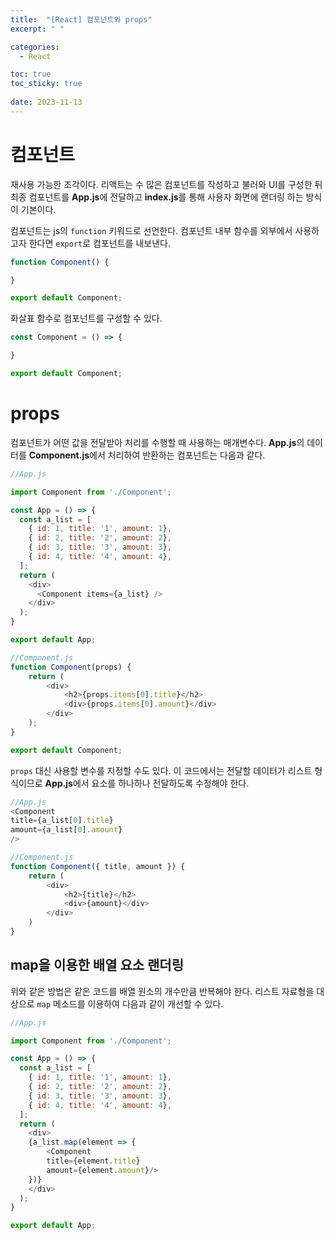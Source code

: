 ```yaml
---
title:  "[React] 컴포넌트와 props"
excerpt: " "

categories:
  - React

toc: true
toc_sticky: true
 
date: 2023-11-13
---
```


# 컴포넌트

재사용 가능한 조각이다. 리액트는 수 많은 컴포넌트를 작성하고 불러와 UI를 구성한 뒤 최종 컴포넌트를 **App.js**에 전달하고 **index.js**를 통해 사용자 화면에 랜더링 하는 방식이 기본이다.

컴포넌트는 js의 `function` 키워드로 선언한다. 컴포넌트 내부 함수를 외부에서 사용하고자 한다면 `export`로 컴포넌트를 내보낸다.

```js
function Component() {

}

export default Component;
```

화살표 함수로 컴포넌트를 구성할 수 있다.

```js
const Component = () => {

}

export default Component;
```

# props

컴포넌트가 어떤 값을 전달받아 처리를 수행할 때 사용하는 매개변수다. **App.js**의 데이터를 **Component.js**에서 처리하여 반환하는 컴포넌트는 다음과 같다.

```js
//App.js

import Component from './Component';

const App = () => {
  const a_list = [
    { id: 1, title: '1', amount: 1},
    { id: 2, title: '2', amount: 2},
    { id: 3, title: '3', amount: 3},
    { id: 4, title: '4', amount: 4},
  ];
  return (
    <div>
      <Component items={a_list} />
    </div>
  );
}

export default App;
```

```js
//Component.js
function Component(props) {
    return (
        <div>
            <h2>{props.items[0].title}</h2>
            <div>{props.items[0].amount}</div>
        </div>
    );
}

export default Component;
```

`props` 대신 사용할 변수를 지정할 수도 있다. 이 코드에서는 전달할 데이터가 리스트 형식이므로 **App.js**에서 요소를 하나하나 전달하도록 수정해야 한다.

```js
//App.js
<Component 
title={a_list[0].title}
amount={a_list[0].amount}
/>

//Component.js
function Component({ title, amount }) {
    return (
        <div>
            <h2>{title}</h2>
            <div>{amount}</div>
        </div>
    )
}
```

## map을 이용한 배열 요소 랜더링

위와 같은 방법은 같은 코드를 배열 원소의 개수만큼 반복해야 한다. 리스트 자료형을 대상으로 `map` 메소드를 이용하여 다음과 같이 개선할 수 있다.

```js
//App.js

import Component from './Component';

const App = () => {
  const a_list = [
    { id: 1, title: '1', amount: 1},
    { id: 2, title: '2', amount: 2},
    { id: 3, title: '3', amount: 3},
    { id: 4, title: '4', amount: 4},
  ];
  return (
    <div>
    {a_list.map(element => {
        <Component 
        title={element.title}
        amount={element.amount}/>
    })}
    </div>
  );
}

export default App;
```